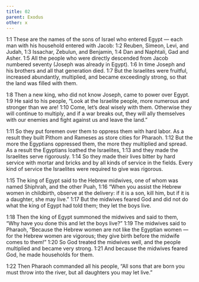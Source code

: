 ```yaml
---
title: 02
parent: Exodus
other: x
---
```


<a name="1:1">1:1</a> These are the names of the sons of Israel who entered Egypt  —  each man with his household entered with Jacob: <a name="1:2">1:2</a> Reuben, Simeon, Levi, and Judah, <a name="1:3">1:3</a> Issachar, Zebulun, and Benjamin, <a name="1:4">1:4</a> Dan and Naphtali, Gad and Asher. <a name="1:5">1:5</a> All the people who were directly descended from Jacob numbered seventy (Joseph was already in Egypt). <a name="1:6">1:6</a> In time Joseph and his brothers and all that generation died. <a name="1:7">1:7</a> But the Israelites were fruitful, increased abundantly, multiplied, and became exceedingly strong, so that the land was filled with them.

<a name="1:8">1:8</a> Then a new king, who did not know Joseph, came to power over Egypt. <a name="1:9">1:9</a> He said to his people, “Look at the Israelite people, more numerous and stronger than we are! <a name="1:10">1:10</a> Come, let’s deal wisely with them. Otherwise they will continue to multiply, and if a war breaks out, they will ally themselves with our enemies and fight against us and leave the land.”

<a name="1:11">1:11</a> So they put foremen over them to oppress them with hard labor. As a result they built Pithom and Rameses as store cities for Pharaoh. <a name="1:12">1:12</a> But the more the Egyptians oppressed them, the more they multiplied and spread. As a result the Egyptians loathed the Israelites, <a name="1:13">1:13</a> and they made the Israelites serve rigorously. <a name="1:14">1:14</a> So they made their lives bitter by hard service with mortar and bricks and by all kinds of service in the fields. Every kind of service the Israelites were required to give was rigorous.

<a name="1:15">1:15</a> The king of Egypt said to the Hebrew midwives, one of whom was named Shiphrah, and the other Puah, <a name="1:16">1:16</a> “When you assist the Hebrew women in childbirth, observe at the delivery: if it is a son, kill him, but if it is a daughter, she may live.” <a name="1:17">1:17</a> But the midwives feared God and did not do what the king of Egypt had told them; they let the boys live.

<a name="1:18">1:18</a> Then the king of Egypt summoned the midwives and said to them, “Why have you done this and let the boys live?” <a name="1:19">1:19</a> The midwives said to Pharaoh, “Because the Hebrew women are not like the Egyptian women — for the Hebrew women are vigorous; they give birth before the midwife comes to them!” <a name="1:20">1:20</a> So God treated the midwives well, and the people multiplied and became very strong. <a name="1:21">1:21</a> And because the midwives feared God, he made households for them.

<a name="1:22">1:22</a> Then Pharaoh commanded all his people, “All sons that are born you must throw into the river, but all daughters you may let live.”
